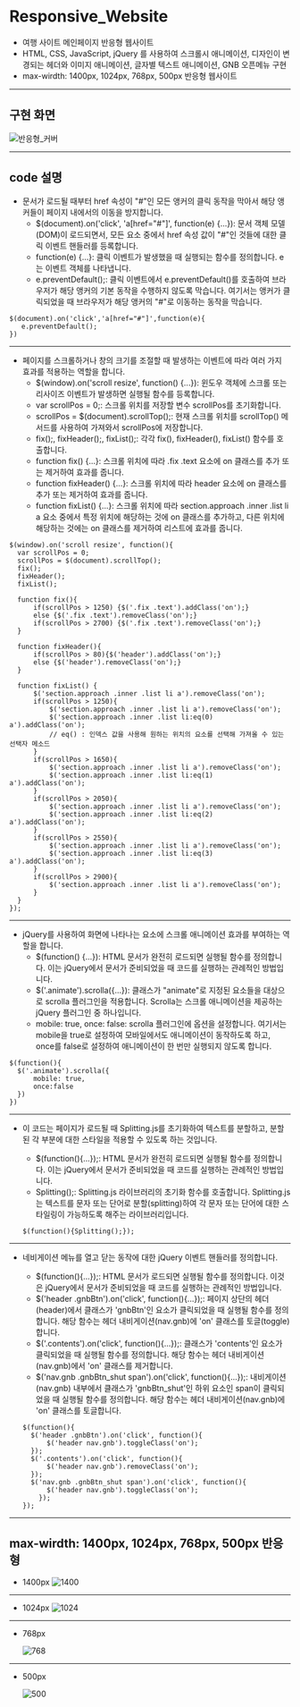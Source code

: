 # Responsive_Website
- 여행 사이트 메인페이지 반응형 웹사이트 
- HTML, CSS, JavaScript, jQuery 를 사용하여 스크롤시 애니메이션,
  디자인이 변경되는 헤더와 이미지 애니메이션, 글자별 텍스트 애니메이션,
  GNB 오픈메뉴 구현
- max-wirdth: 1400px, 1024px, 768px, 500px 반응형 웹사이트   
***
## 구현 화면
![반응형_커버](https://github.com/lcl3392/Responsive_Website/assets/133613544/91b9ee69-9e66-4d48-baee-dbd989e19498)
***
## code 설명 

- 문서가 로드될 때부터 href 속성이 "#"인 모든 앵커의 클릭 동작을 막아서 해당 앵커들이 페이지 내에서의 이동을 방지합니다.
  + $(document).on('click', 'a[href="#"]', function(e) {...}): 문서 객체 모델(DOM)이 로드되면서, 모든 <a> 요소 중에서 href 속성 값이 "#"인 것들에 대한 클릭 이벤트 핸들러를 등록합니다.
  + function(e) {...}: 클릭 이벤트가 발생했을 때 실행되는 함수를 정의합니다. e는 이벤트 객체를 나타냅니다.
  + e.preventDefault();: 클릭 이벤트에서 e.preventDefault()를 호출하여 브라우저가 해당 앵커의 기본 동작을 수행하지 않도록 막습니다. 여기서는 앵커가 클릭되었을 때 브라우저가 해당 앵커의 "#"로 이동하는 동작을 막습니다.
    
 ```
$(document).on('click','a[href="#"]',function(e){
    e.preventDefault();
})
```
***

-  페이지를 스크롤하거나 창의 크기를 조절할 때 발생하는 이벤트에 따라 여러 가지 효과를 적용하는 역할을 합니다.
   + $(window).on('scroll resize', function() {...}): 윈도우 객체에 스크롤 또는 리사이즈 이벤트가 발생하면 실행될 함수를 등록합니다.
   + var scrollPos = 0;: 스크롤 위치를 저장할 변수 scrollPos를 초기화합니다.
   + scrollPos = $(document).scrollTop();: 현재 스크롤 위치를 scrollTop() 메서드를 사용하여 가져와서 scrollPos에 저장합니다.
   + fix();, fixHeader();, fixList();: 각각 fix(), fixHeader(), fixList() 함수를 호출합니다.
   + function fix() {...}: 스크롤 위치에 따라 .fix .text 요소에 on 클래스를 추가 또는 제거하여 효과를 줍니다.
   + function fixHeader() {...}: 스크롤 위치에 따라 header 요소에 on 클래스를 추가 또는 제거하여 효과를 줍니다.
   + function fixList() {...}: 스크롤 위치에 따라 section.approach .inner .list li a 요소 중에서 특정 위치에 해당하는 것에 on 클래스를 추가하고, 다른 위치에 해당하는 것에는 on 클래스를 제거하여 리스트에 효과를 줍니다.
     
  ```
  $(window).on('scroll resize', function(){
    var scrollPos = 0;
    scrollPos = $(document).scrollTop();
    fix();
    fixHeader();
    fixList();

    function fix(){
        if(scrollPos > 1250) {$('.fix .text').addClass('on');}
        else {$('.fix .text').removeClass('on');}
        if(scrollPos > 2700) {$('.fix .text').removeClass('on');}
    }

    function fixHeader(){
        if(scrollPos > 80){$('header').addClass('on');}
        else {$('header').removeClass('on');}
    }

    function fixList() {
        $('section.approach .inner .list li a').removeClass('on');
        if(scrollPos > 1250){
            $('section.approach .inner .list li a').removeClass('on');
            $('section.approach .inner .list li:eq(0) a').addClass('on');
            // eq() : 인덱스 값을 사용해 원하는 위치의 요소를 선택해 가져올 수 있는 선택자 메소드
        }
        if(scrollPos > 1650){
            $('section.approach .inner .list li a').removeClass('on');
            $('section.approach .inner .list li:eq(1) a').addClass('on');
        }
        if(scrollPos > 2050){
            $('section.approach .inner .list li a').removeClass('on');
            $('section.approach .inner .list li:eq(2) a').addClass('on');
        }
        if(scrollPos > 2550){
            $('section.approach .inner .list li a').removeClass('on');
            $('section.approach .inner .list li:eq(3) a').addClass('on');
        }
        if(scrollPos > 2900){
            $('section.approach .inner .list li a').removeClass('on');
        }
    }
});
  ```

***  
-  jQuery를 사용하여 화면에 나타나는 요소에 스크롤 애니메이션 효과를 부여하는 역할을 합니다.
   + $(function() {...}): HTML 문서가 완전히 로드되면 실행될 함수를 정의합니다. 이는 jQuery에서 문서가 준비되었을 때 코드를 실행하는 관례적인 방법입니다.
   + $('.animate').scrolla({...}): 클래스가 "animate"로 지정된 요소들을 대상으로 scrolla 플러그인을 적용합니다. Scrolla는 스크롤 애니메이션을 제공하는 jQuery 플러그인 중 하나입니다.
   + mobile: true, once: false: scrolla 플러그인에 옵션을 설정합니다. 여기서는 mobile을 true로 설정하여 모바일에서도 애니메이션이 동작하도록 하고, once를 false로 설정하여 애니메이션이 한 번만 실행되지 않도록 합니다.
     
  ```
 $(function(){
    $('.animate').scrolla({
        mobile: true,
        once:false
    })
})

  ```

***  
- 이 코드는 페이지가 로드될 때 Splitting.js를 초기화하여 텍스트를 분할하고, 분할된 각 부분에 대한 스타일을 적용할 수 있도록 하는 것입니다. 
  + $(function(){...});: HTML 문서가 완전히 로드되면 실행될 함수를 정의합니다. 이는 jQuery에서 문서가 준비되었을 때 코드를 실행하는 관례적인 방법입니다.
  + Splitting();: Splitting.js 라이브러리의 초기화 함수를 호출합니다. Splitting.js는 텍스트를 문자 또는 단어로 분할(splitting)하여 각 문자 또는 단어에 대한 스타일링이 가능하도록 해주는 라이브러리입니다.
    
  ```
  $(function(){Splitting();});
  ```

***
- 네비게이션 메뉴를 열고 닫는 동작에 대한 jQuery 이벤트 핸들러를 정의합니다.
  + $(function(){...});: HTML 문서가 로드되면 실행될 함수를 정의합니다. 이것은 jQuery에서 문서가 준비되었을 때 코드를 실행하는 관례적인 방법입니다.
  + $('header .gnbBtn').on('click', function(){...});: 페이지 상단의 헤더(header)에서 클래스가 'gnbBtn'인 요소가 클릭되었을 때 실행될 함수를 정의합니다. 해당 함수는 헤더 내비게이션(nav.gnb)에 'on' 클래스를 토글(toggle)합니다.
  + $('.contents').on('click', function(){...});: 클래스가 'contents'인 요소가 클릭되었을 때 실행될 함수를 정의합니다. 해당 함수는 헤더 내비게이션(nav.gnb)에서 'on' 클래스를 제거합니다.
  + $('nav.gnb .gnbBtn_shut span').on('click', function(){...});: 내비게이션(nav.gnb) 내부에서 클래스가 'gnbBtn_shut'인 하위 요소인 span이 클릭되었을 때 실행될 함수를 정의합니다. 해당 함수는 헤더 내비게이션(nav.gnb)에 'on' 클래스를 토글합니다.
    
  ```
  $(function(){
    $('header .gnbBtn').on('click', function(){
        $('header nav.gnb').toggleClass('on');
    });
    $('.contents').on('click', function(){
        $('header nav.gnb').removeClass('on');
    });
    $('nav.gnb .gnbBtn_shut span').on('click', function(){
        $('header nav.gnb').toggleClass('on');
      });
  });
  ``` 
***
## max-wirdth: 1400px, 1024px, 768px, 500px 반응형
- 1400px
  ![1400](https://github.com/lcl3392/Responsive_Website/assets/133613544/87f71372-2aca-493d-8715-de8c62ac8c16)
***
- 1024px
  ![1024](https://github.com/lcl3392/Responsive_Website/assets/133613544/dc773c4c-d1e0-420c-836f-5d9b61ba0fd2)
***
- 768px
  
  ![768](https://github.com/lcl3392/Responsive_Website/assets/133613544/027a4f96-c913-4296-baea-bf337c508dac)
***
- 500px
  
  ![500](https://github.com/lcl3392/Responsive_Website/assets/133613544/8d2b529c-4d8e-4b0f-a4ec-625f6adf18a9)

  

